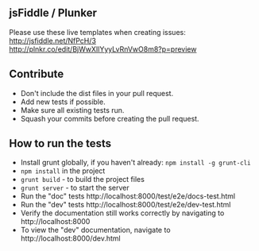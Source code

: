 ## jsFiddle / Plunker
Please use these live templates when creating issues:  
http://jsfiddle.net/NfPcH/3  
http://plnkr.co/edit/BjWwXIlYyyLvRnVwO8m8?p=preview

## Contribute
* Don't include the dist files in your pull request.
* Add new tests if possible.
* Make sure all existing tests run.
* Squash your commits before creating the pull request.

## How to run the tests
* Install grunt globally, if you haven't already: `npm install -g grunt-cli`
* `npm install` in the project
* `grunt build` - to build the project files
* `grunt server` - to start the server
* Run the "doc" tests http://localhost:8000/test/e2e/docs-test.html
* Run the "dev" tests http://localhost:8000/test/e2e/dev-test.html
* Verify the documentation still works correctly by navigating to http://localhost:8000
* To view the "dev" documentation, navigate to http://localhost:8000/dev.html
